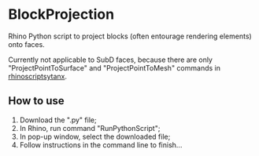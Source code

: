 # BlockProjection
Rhino Python script to project blocks (often entourage rendering elements) onto faces.

Currently not applicable to SubD faces, because there are only "ProjectPointToSurface" and "ProjectPointToMesh" commands in [rhinoscriptsytanx](https://developer.rhino3d.com/api/RhinoScriptSyntax/).

## How to use
1. Download the ".py" file;
2. In Rhino, run command "RunPythonScript";
3. In pop-up window, select the downloaded file;
4. Follow instructions in the command line to finish...
